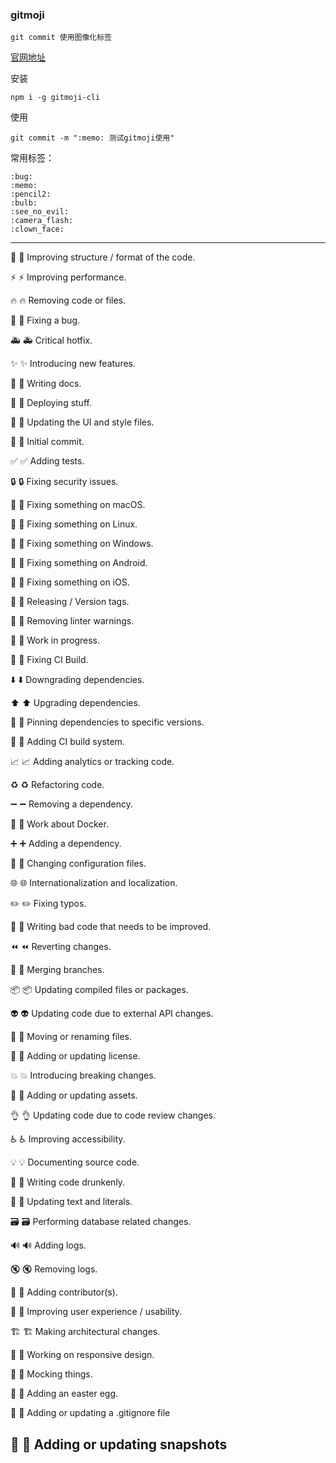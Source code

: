 ### gitmoji 

    git commit 使用图像化标签

[官网地址](https://gitmoji.carloscuesta.me/)

安装
    
    npm i -g gitmoji-cli

使用

    git commit -m ":memo: 测试gitmoji使用"

常用标签：
    
    :bug:
    :memo:
    :pencil2:
    :bulb:
    :see_no_evil:
    :camera_flash:
    :clown_face:

---  
🎨
:art:
Improving structure / format of the code.

⚡️
:zap:
Improving performance.

🔥
:fire:
Removing code or files.

🐛
:bug:
Fixing a bug.

🚑
:ambulance:
Critical hotfix.

✨
:sparkles:
Introducing new features.

📝
:memo:
Writing docs.

🚀
:rocket:
Deploying stuff.

💄
:lipstick:
Updating the UI and style files.

🎉
:tada:
Initial commit.

✅
:white_check_mark:
Adding tests.

🔒
:lock:
Fixing security issues.

🍎
:apple:
Fixing something on macOS.

🐧
:penguin:
Fixing something on Linux.

🏁
:checkered_flag:
Fixing something on Windows.

🤖
:robot:
Fixing something on Android.

🍏
:green_apple:
Fixing something on iOS.

🔖
:bookmark:
Releasing / Version tags.

🚨
:rotating_light:
Removing linter warnings.

🚧
:construction:
Work in progress.

💚
:green_heart:
Fixing CI Build.

⬇️
:arrow_down:
Downgrading dependencies.

⬆️
:arrow_up:
Upgrading dependencies.

📌
:pushpin:
Pinning dependencies to specific versions.

👷
:construction_worker:
Adding CI build system.

📈
:chart_with_upwards_trend:
Adding analytics or tracking code.

♻️
:recycle:
Refactoring code.

➖
:heavy_minus_sign:
Removing a dependency.

🐳
:whale:
Work about Docker.

➕
:heavy_plus_sign:
Adding a dependency.

🔧
:wrench:
Changing configuration files.

🌐
:globe_with_meridians:
Internationalization and localization.

✏️
:pencil2:
Fixing typos.

💩
:hankey:
Writing bad code that needs to be improved.

⏪
:rewind:
Reverting changes.

🔀
:twisted_rightwards_arrows:
Merging branches.

📦
:package:
Updating compiled files or packages.

👽
:alien:
Updating code due to external API changes.

🚚
:truck:
Moving or renaming files.

📄
:page_facing_up:
Adding or updating license.

💥
:boom:
Introducing breaking changes.

🍱
:bento:
Adding or updating assets.

👌
:ok_hand:
Updating code due to code review changes.

♿️
:wheelchair:
Improving accessibility.

💡
:bulb:
Documenting source code.

🍻
:beers:
Writing code drunkenly.

💬
:speech_balloon:
Updating text and literals.

🗃
:card_file_box:
Performing database related changes.

🔊
:loud_sound:
Adding logs.

🔇
:mute:
Removing logs.

👥
:busts_in_silhouette:
Adding contributor(s).

🚸
:children_crossing:
Improving user experience / usability.

🏗
:building_construction:
Making architectural changes.

📱
:iphone:
Working on responsive design.

🤡
:clown_face:
Mocking things.

🥚
:egg:
Adding an easter egg.

🙈
:see_no_evil:
Adding or updating a .gitignore file

📸
:camera_flash:
Adding or updating snapshots
---